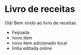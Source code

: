 # Livro de receitas

Olá! Bem vindo ao livro de receitas
 - Feijoada
 - novo item
 - novo item adicionado local
 - linha editada online
